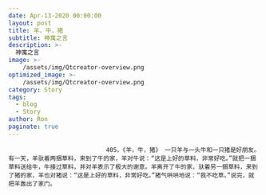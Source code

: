 ```yaml
---
date: Apr-13-2020 00:00:00
layout: post
title: 羊，牛，猪
subtitle: 神寓之言
description: >-
  神寓之言
image: >-
    /assets/img/Qtcreator-overview.png
optimized_image: >-
    /assets/img/Qtcreator-overview.png
category: Story
tags:
  - blog
  - Story
author: Ron
paginate: true
---
```


							　　405，《羊，牛，猪》 一只羊与一头牛和一只猪是好朋友。有一天，羊驮着两捆草料，来到了牛的家，羊对牛说：“这是上好的草料，非常好吃。”就把一捆草料送给牛，牛接过草料，并对羊表示了极大的谢意。羊离开了牛的家，驮着另一捆草料，来到了猪的家，羊也对猪说：“这是上好的草料，非常好吃。”猪气哄哄地说：“我不吃草。”说完，就把羊轰出了家门。
							
							
						